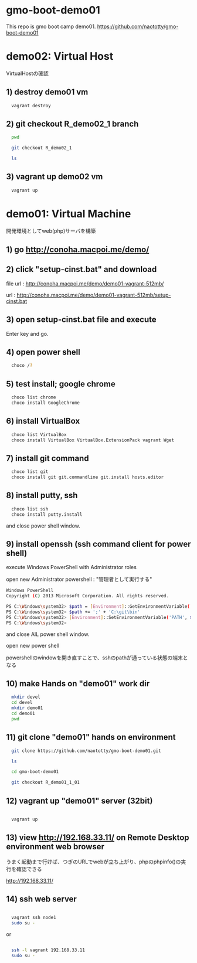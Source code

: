gmo-boot-demo01
===============

This repo is gmo boot camp demo01.
https://github.com/naototty/gmo-boot-demo01

# demo02: Virtual Host
VirtualHostの確認

## 1) destroy demo01 vm
~~~ bash
  vagrant destroy
~~~
  
## 2) git checkout R_demo02_1 branch
~~~ bash
  pwd

  git checkout R_demo02_1

  ls 
~~~

## 3) vagrant up demo02 vm
~~~ bash
  vagrant up
~~~


# demo01: Virtual Machine
開発環境としてweb(php)サーバを構築

## 1) go http://conoha.macpoi.me/demo/

## 2) click "setup-cinst.bat" and download

  file url : http://conoha.macpoi.me/demo/demo01-vagrant-512mb/

  url : http://conoha.macpoi.me/demo/demo01-vagrant-512mb/setup-cinst.bat

## 3) open setup-cinst.bat file and execute
  Enter key and go.
  
## 4) open power shell
~~~ bash
  choco /?
~~~

## 5) test install; google chrome
~~~ bash
  choco list chrome
  choco install GoogleChrome
~~~

## 6) install VirtualBox
~~~ bash
  choco list VirtualBox
  choco install VirtualBox VirtualBox.ExtensionPack vagrant Wget
~~~

## 7) install git command
~~~ bash
  choco list git
  choco install git git.commandline git.install hosts.editor
~~~

## 8) install putty, ssh
~~~ bash
  choco list ssh
  choco install putty.install
~~~
and close power shell window.


## 9) install openssh (ssh command client for power shell)
execute Windows PowerShell with Administrator roles

open new Administrator powershell : "管理者として実行する"
~~~ bash
Windows PowerShell
Copyright (C) 2013 Microsoft Corporation. All rights reserved.

PS C:\Windows\system32> $path = [Environment]::GetEnvironmentVariable('PATH', 'Machine')
PS C:\Windows\system32> $path += ';' + 'C:\git\bin'
PS C:\Windows\system32> [Environment]::SetEnvironmentVariable('PATH', $path, 'Machine')
PS C:\Windows\system32>
~~~
and close AlL power shell window.
  
open new power shell

powershellのwindowを開き直すことで、sshのpathが通っている状態の端末となる

## 10) make Hands on "demo01" work dir
~~~ bash
  mkdir devel
  cd devel
  mkdir demo01
  cd demo01
  pwd
~~~


## 11) git clone "demo01" hands on environment
~~~ bash
  git clone https://github.com/naototty/gmo-boot-demo01.git

  ls 

  cd gmo-boot-demo01

  git checkout R_demo01_1_01
~~~

## 12) vagrant up "demo01" server (32bit)
~~~ bash

  vagrant up
~~~

## 13) view http://192.168.33.11/ on Remote Desktop environment web browser
  うまく起動まで行けば、つぎのURLでwebが立ち上がり、phpのphpinfo()の実行を確認できる 
 
  http://192.168.33.11/


## 14) ssh web server
~~~ bash

  vagrant ssh node1
  sudo su -
~~~

or 

~~~ bash

  ssh -l vagrant 192.168.33.11
  sudo su -
~~~



